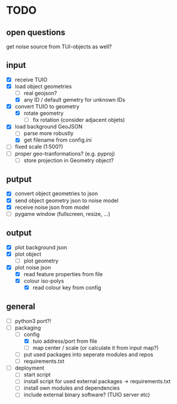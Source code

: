 # TODO

## open questions

get noise source from TUI-objects as well?


## input

- [X] receive TUIO
- [X] load object geometries
  - [ ] real geojson?
  - [X] any ID / default gemetry for unknown IDs
- [X] convert TUIO to geometry
    - [X] rotate geometry
      - [ ] fix rotation (consider adjacent objets)
- [X] load background GeoJSON
    - [ ] parse more robustly
    - [X] get filename from config.ini
- [ ] fixed scale (1:500?)
- [ ] proper geo-tranformations? (e.g. pyproj)
    - [ ] store projection in Geometry object?

## putput

- [X] convert object geometries to json
- [X] send object geometry json to noise model
- [X] receive noise json from model
- [ ] pygame window (fullscreen, resize, ...)

## output

- [X] plot background json
- [X] plot object 
    - [ ] plot geometry
- [X] plot noise json
  - [X] read feature properties from file
  - [X] colour iso-polys
    - [X] read colour key from config

## general

- [ ] python3 port?!
- [ ] packaging
    - [ ] config
        - [X] tuio address/port from file
        - [ ] map center / scale (or calculate it from input map?)
    - [ ] put used packages into seperate modules and repos
    - [ ] requirements.txt
- [ ] deployment 
    - [ ] start script
    - [ ] install script for used external packages -> requirements.txt
    - [ ] install own modules and dependencies
    - [ ] include external binary software? (TUIO server etc)